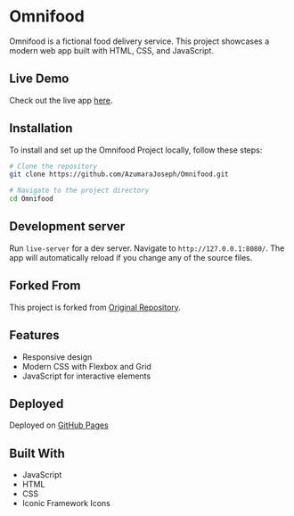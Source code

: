 # Omnifood
Omnifood is a fictional food delivery service. This project showcases a modern web app built with HTML, CSS, and JavaScript.
<!-- Project from Jonas S. Udemy course -->
## Live Demo
Check out the live app [here](https://ro008.github.io/omnifood/).

## Installation
To install and set up the Omnifood Project locally, follow these steps:

```bash
# Clone the repository
git clone https://github.com/AzumaraJoseph/Omnifood.git

# Navigate to the project directory
cd Omnifood

```

## Development server
Run `live-server` for a dev server. Navigate to `http://127.0.0.1:8080/`. The app will automatically reload if you change any of the source files.

## Forked From
This project is forked from [Original Repository](https://github.com/jonasschmedtmann/html-css-course).

## Features
- Responsive design
- Modern CSS with Flexbox and Grid
- JavaScript for interactive elements

## Deployed

Deployed on [GitHub Pages](https://AzumaraJoseph.github.io/Omnifood)


## Built With
- JavaScript
- HTML
- CSS
- Iconic Framework Icons